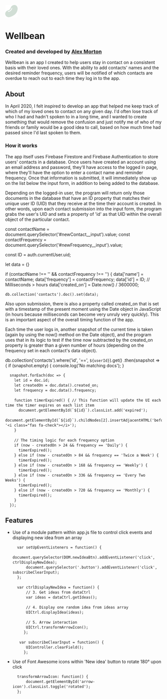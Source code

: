![Light green jelly bean image](img/wellbean_favicon.png)

# Wellbean

### Created and developed by [Alex Morton](https://alexlsalt.github.io/)  

Wellbean is an app I created to help users stay in contact on a consistent basis with their loved ones. 
With the ability to add contacts' names and the desired reminder frequency, users will be notified of which contacts 
are overdue to reach out to each time they log in to the app.

## About

In April 2020, I felt inspired to develop an app that helped me keep track of which of my loved ones to contact on any given day. I'd often 
lose track of who I had and hadn't spoken to in a long time, and I wanted to create something that would remove the confusion and just 
notify me of who of my friends or family would be a good idea to call, based on how much time had passed since I'd last spoken to them.

### How it works

The app itself uses Firebase Firestore and Firebase Authentication to store users' contacts in a database. Once users have created an account 
using an email address and password, they'll have access to the logged in page, where they'll have the option to enter a contact name and 
reminder frequency. Once that information is submitted, it will immediately show up on the list below the input form, in addition to being 
added to the database.

Depending on the logged-in user, the program will return only those documents in the database that have an ID property that matches their 
unique user ID (UID) that they receive at the time their account is created. In other words, upon each contact submission into the input form, the program 
grabs the user's UID and sets a property of 'id' as that UID within the overall object of the particular contact.

  const contactName = document.querySelector('#newContact__input').value;
  const contactFrequency = document.querySelector('#newFrequency__input').value;

  const ID = auth.currentUser.uid;

  let data = {}

  if (contactName !== '' && contactFrequency !== '') {
    data['name'] = contactName;
    data['frequency'] = contactFrequency;
    data['id'] = ID;
    // Milliseconds > hours
    data['created_on'] = Date.now() / 3600000;

    db.collection('contacts').doc().set(data);
    

Also upon submission, there is also a property called created_on that is set with a timestamp of the present moment using the Date object
in JavaScript (in hours because milliseconds can become very unruly very quickly). This is an important aspect of the overall timing function of the app.

Each time the user logs in, another snapshot of the current time is taken (again by using the now() method on the Date object), and the
program uses that in its logic to test if the time now subtracted by the created_on property is greater than a given number of hours 
(depending on the frequency set in each contact's data object).

  db.collection('contacts').where('id', '==', `${userId}`).get()
    .then(snapshot => {
      if (snapshot.empty) {
        console.log('No matching docs');
      }
    
      snapshot.forEach(doc => {
        let id = doc.id;
        let createdOn = doc.data().created_on;
        let frequency = doc.data().frequency;

        function timerExpired() { // This function will update the UI each time the timer expires on each list item
          document.getElementById(`${id}`).classList.add('expired');
          document.getElementById(`${id}`).childNodes[2].insertAdjacentHTML('beforeend', '<i class="fas fa-check"></i>');
        }
       
        // The timing logic for each frequency option
        if (now - createdOn > 24 && frequency == 'Daily') {
          timerExpired();
        } else if (now - createdOn > 84 && frequency == 'Twice a Week') {
          timerExpired();
        } else if (now - createdOn > 168 && frequency == 'Weekly') {
          timerExpired();
        } else if (now - createdOn > 336 && frequency == 'Every Two Weeks') {
          timerExpired();
        } else if (now - createdOn > 720 && frequency == 'Monthly') {
          timerExpired();
        }      
      });

## Features

- Use of a module pattern within app.js file to control click events and displaying new idea from an array

        var setUpEventListeners = function() {
            document.querySelector(DOM.newIdeaBtn).addEventListener('click', ctrlDisplayNewIdea);
            document.querySelector('.button').addEventListener('click', subscribeClearInput);
        };

        var ctrlDisplayNewIdea = function() {
            // 3. Get ideas from dataCtrl
            var ideas = dataCtrl.getIdeas();

            // 4. Display one random idea from ideas array
            UICtrl.displayIdea(ideas);

            // 5. Arrow interaction
            UICtrl.transformArrowIcon();
           };

         var subscribeClearInput = function() {
            UIController.clearField();
           };

    
- Use of Font Awesome icons within 'New idea' button to rotate 180° upon click

        transformArrowIcon: function() {
            document.getElementById('arrow-icon').classList.toggle('rotated');
        };
